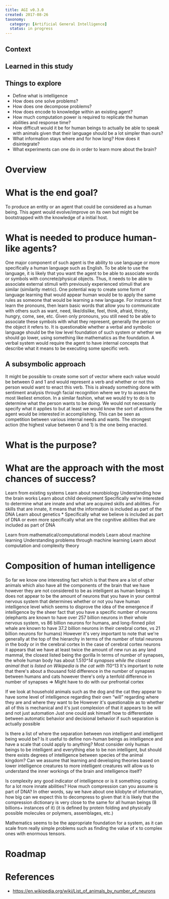 ```yaml
---
title: AGI v0.3.0
created: 2017-08-26
taxonomy:
  category: [Artificial General Intelligence]
  status: in progress
---
```


## Context

## Learned in this study

## Things to explore
* Define what is intelligence
* How does one solve problems?
* How does one decompose problems?
* How does encode to knowledge within an existing agent?
* How much computation power is required to replicate the human abilities and response time?
* How difficult would it be for human beings to actually be able to speak with animals given that their language should be a lot simpler than ours?
* What information stays where and for how long? How does it disintegrate?
* What experiments can one do in order to learn more about the brain?

# Overview

# What is the end goal?
To produce an entity or an agent that could be considered as a human being.
This agent would evolve/improve on its own but might be bootstrapped with the knowledge of a initial host.

# What is needed to produce human-like agents?
One major component of such agent is the ability to use language or more specifically a human language such as English.
To be able to use the language, it is likely that you want the agent to be able to associate words or symbols with concrete/physical objects.
Thus, it needs to be able to associate external stimuli with previously experienced stimuli that are similar (similarity metric).
One potential way to create some form of language learning that would appear human would be to apply the same rules as someone that would be learning a new language. For instance first learn the pronouns, then learn basic words that allow you to communicate with others such as want, need, like/dislike, feel, think, afraid, thirsty, hungry, come, see, etc.
Given only pronouns, you still need to be able to associate these symbols with what they represent, generally the person or the object it refers to.
It is questionable whether a verbal and symbolic language should be the low level foundation of such system or whether we should go lower, using something like mathematics as the foundation.
A verbal system would require the agent to have internal concepts that describe what it means to be executing some specific verb.

## A subsymbolic approach
It might be possible to create some sort of vector where each value would be between 0 and 1 and would represent a verb and whether or not this person would want to enact this verb.
This is already something done with sentiment analysis through facial recognition where we try to assess the most likeliest emotion.
In a similar fashion, what we would try to do is to determine what the person wants to be doing. We would not necessarily specify what it applies to but at least we would know the sort of actions the agent would be interested in accomplishing.
This can be seen as competition between various internal needs and wants. The strongest action (the highest value between 0 and 1) is the one being enacted.

# What is the purpose?

# What are the approach with the most chances of success?
Learn from existing systems
	Learn about neurobiology
	Understanding how the brain works
	Learn about child development
		Specifically we're interested to determine what are innate and what are acquired skills and abilities. For skills that are innate, it means that the information is included as part of the DNA
	Learn about genetics
		* Specifically what we believe is included as part of DNA or even more specifically what are the cognitive abilities that are included as part of DNA

Learn from mathematical/computational models
	Learn about machine learning
		Understanding problems through machine learning
	Learn about computation and complexity theory

# Composition of human intelligence
So far we know one interesting fact which is that there are a lot of other animals which also have all the components of the brain that we have however they are not considered to be as intelligent as human beings
It does not appear to be the amount of neurons that you have in your central nervous system that determines whether or not you have human intelligence level which seems to disprove the idea of the emergence if intelligence by the sheer fact that you have a specific number of neurons (elephants are known to have over 257 billion neurons in their whole nervous system, vs 86 billion neurons for humans, and long-finned pilot whale are known to have 37.2 billion neurons in their cerebral cortex, vs 21 billion neurons for humans)
However it's very important to note that we're generally at the top of the hierarchy in terms of the number of total neurons in the body or in the cerebral cortex
In the case of cerebral cortex neurons it appears that we have at least twice the amount of new run as any land mammal, the closest listed being the gorilla
In terms of number of synapses, the whole human body has about 1.5*10^14 synapses while the closest animal that is listed on Wikipedia is the cat with 1*10^13
It's important to note that there's about a thousand fold difference in the number of synapses between humans and cats however there's only a tenfold difference in number of synapses
=> Might have to do with our prefrontal cortex

If we look at household animals such as the dog and the cat they appear to have some level of intelligence regarding their own “will” regarding where they are and where they want to be
However it's questionable as to whether all of this is mechanical and it's just complexion of that it appears to be will and not just automation
Just one could ask himself how to differentiate between automatic behavior and decisional behavior if such separation is actually possible

Is there a list of where the separation between non intelligent and intelligent being would be? Is it useful to define non-human beings as intelligence and have a scale that could apply to anything?
Most consider only human beings to be intelligent and everything else to be non intelligent, but should there exists degrees of intelligence between species of the animal kingdom?
Can we assume that learning and developing theories based on lower intelligence creatures to more intelligent creatures will allow us to understand the inner workings of the brain and intelligence itself?

Is complexity any good indicator of intelligence or is it something coating for a lot more innate abilities?
How much compression can you assume is part of DNA? In other words, say we have about one kilobyte of information, how big can we expect this to decompress to given that it is likely that the compression dictionary is very close to the same for all human beings (8 billions+ instances of it) (it is defined by protein folding and physically possible molecules or polymers, assemblages, etc.)

Mathematics seems to be the appropriate foundation for a system, as it can scale from really simple problems such as finding the value of x to complex ones with enormous tensors.

# Roadmap

# References
* https://en.wikipedia.org/wiki/List_of_animals_by_number_of_neurons